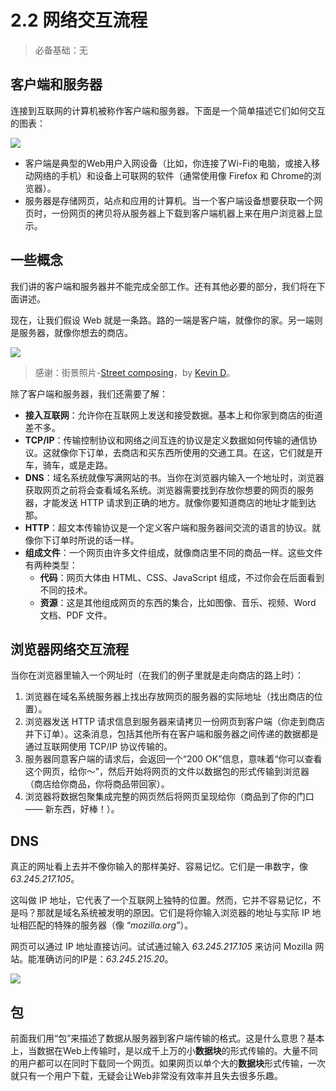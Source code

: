 # 2.2 网络交互流程

> 必备基础：无

## 客户端和服务器

连接到互联网的计算机被称作客户端和服务器。下面是一个简单描述它们如何交互的图表：

![](http://airing.ursb.me/image/2016070909.jpg)

* 客户端是典型的Web用户入网设备（比如，你连接了Wi-Fi的电脑，或接入移动网络的手机）和设备上可联网的软件（通常使用像 Firefox 和 Chrome的浏览器）。
* 服务器是存储网页，站点和应用的计算机。当一个客户端设备想要获取一个网页时，一份网页的拷贝将从服务器上下载到客户端机器上来在用户浏览器上显示。

## 一些概念

我们讲的客户端和服务器并不能完成全部工作。还有其他必要的部分，我们将在下面讲述。

现在，让我们假设 Web 就是一条路。路的一端是客户端，就像你的家。另一端则是服务器，就像你想去的商店。

![](http://airing.ursb.me/image/2016070910.jpg)

> 感谢：街景照片-[Street composing](https://www.flickr.com/photos/kdigga/9110990882/in/photolist-cXrKFs-c1j6hQ-mKrPUT-oRTUK4-7jSQQq-eT7daG-cZEZrh-5xT9L6-bUnkip-9jAbvr-5hVkHn-pMfobT-dm8JuZ-gjwYYM-pREaSM-822JRW-5hhMf9-9RVQNn-bnDMSZ-pL2z3y-k7FRM4-pzd8Y7-822upY-8bFN4Y-kedD87-pzaATg-nrF8ft-5anP2x-mpVky9-ceKc9W-dG75mD-pY62sp-gZmXVZ-7vVJL9-h7r9AQ-gagPYh-jvo5aM-J32rC-ibP2zY-a4JBcH-ndxM5Y-iFHsde-dtJ15p-8nYRgp-93uCB1-o6N5Bh-nBPUny-dNJ66P-9XWmVP-efXhxJ)，by [Kevin D](https://www.flickr.com/photos/kdigga/)。

除了客户端和服务器，我们还需要了解：

* **接入互联网**：允许你在互联网上发送和接受数据。基本上和你家到商店的街道差不多。
* **TCP/IP**：传输控制协议和网络之间互连的协议是定义数据如何传输的通信协议。这就像你下订单，去商店和买东西所使用的交通工具。在这，它们就是开车，骑车，或是走路。
* **DNS**：域名系统就像写满网站的书。当你在浏览器内输入一个地址时，浏览器获取网页之前将会查看域名系统。浏览器需要找到存放你想要的网页的服务器，才能发送 HTTP 请求到正确的地方。就像你要知道商店的地址才能到达那。
* **HTTP**：超文本传输协议是一个定义客户端和服务器间交流的语言的协议。就像你下订单时所说的话一样。
* **组成文件**：一个网页由许多文件组成，就像商店里不同的商品一样。这些文件有两种类型：
	* **代码**：网页大体由 HTML、CSS、JavaScript 组成，不过你会在后面看到不同的技术。
	* **资源**：这是其他组成网页的东西的集合，比如图像、音乐、视频、Word 文档、PDF 文件。

## 浏览器网络交互流程

当你在浏览器里输入一个网址时（在我们的例子里就是走向商店的路上时）：

1. 浏览器在域名系统服务器上找出存放网页的服务器的实际地址（找出商店的位置）。
2. 浏览器发送 HTTP 请求信息到服务器来请拷贝一份网页到客户端（你走到商店并下订单）。这条消息，包括其他所有在客户端和服务器之间传递的数据都是通过互联网使用 TCP/IP 协议传输的。
3. 服务器同意客户端的请求后，会返回一个“200 OK”信息，意味着“你可以查看这个网页，给你～”，然后开始将网页的文件以数据包的形式传输到浏览器（商店给你商品，你将商品带回家）。
4. 浏览器将数据包聚集成完整的网页然后将网页呈现给你（商品到了你的门口 —— 新东西，好棒！）。

## DNS

真正的网址看上去并不像你输入的那样美好、容易记忆。它们是一串数字，像 *63.245.217.105*。

这叫做 IP 地址，它代表了一个互联网上独特的位置。然而，它并不容易记忆，不是吗？那就是域名系统被发明的原因。它们是将你输入浏览器的地址与实际 IP 地址相匹配的特殊的服务器（像 “*mozilla.org*”）。

网页可以通过 IP 地址直接访问。试试通过输入 *63.245.217.105* 来访问 Mozilla 网站。能准确访问的IP是：*63.245.215.20*。

![](http://airing.ursb.me/image/2016070911.png)

## 包

前面我们用“包”来描述了数据从服务器到客户端传输的格式。这是什么意思？基本上，当数据在Web上传输时，是以成千上万的小**数据块**的形式传输的。大量不同的用户都可以在同时下载同一个网页。如果网页以单个大的**数据块**形式传输，一次就只有一个用户下载，无疑会让Web非常没有效率并且失去很多乐趣。
